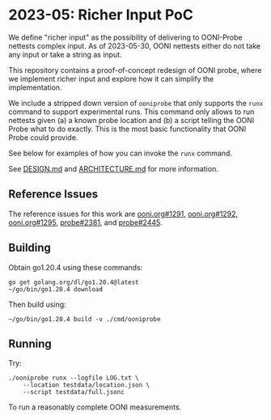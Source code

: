 # 2023-05: Richer Input PoC

We define "richer input" as the possibility of delivering to OONI-Probe
nettests complex input. As of 2023-05-30, OONI nettests either do not
take any input or take a string as input.

This repository contains a proof-of-concept redesign of OONI probe,
where we implement richer input and explore how it can simplify the
implementation.

We include a stripped down version of `ooniprobe` that only supports
the `runx` command to support experimental runs. This command only
allows to run nettests given (a) a known probe location and (b) a script
telling the OONI Probe what to do exactly. This is the most basic
functionality that OONI Probe could provide.

See below for examples of how you can invoke the `runx` command.

See [DESIGN.md](DESIGN.md) and [ARCHITECTURE.md](ARCHITECTURE.md)
for more information.

## Reference Issues

The reference issues for this work are
[ooni.org#1291](https://github.com/ooni/ooni.org/issues/1291),
[ooni.org#1292](https://github.com/ooni/ooni.org/issues/1292),
[ooni.org#1295](https://github.com/ooni/ooni.org/issues/1295),
[probe#2381](https://github.com/ooni/probe/issues/2381), and
[probe#2445](https://github.com/ooni/probe/issues/2445).

## Building

Obtain go1.20.4 using these commands:

```console
go get golang.org/dl/go1.20.4@latest
~/go/bin/go1.20.4 download
```

Then build using:

```console
~/go/bin/go1.20.4 build -v ./cmd/ooniprobe
```

## Running

Try:

```console
./ooniprobe runx --logfile LOG.txt \
	--location testdata/location.json \
	--script testdata/full.jsonc
```

To run a reasonably complete OONI measurements.
